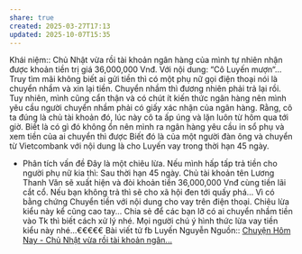 ```yaml
---
share: true
created: 2025-03-27T17:13
updated: 2025-10-07T15:35
---
```

Khái niệm:: 
Chủ Nhật vừa rồi tài khoản ngân hàng của mình tự nhiên nhận được khoản tiền trị giá 36,000,000 Vnđ. Với nội dung: “Cô Luyến mượn“...
Truy tìm mãi không biết ai gửi tiền thì có một phụ nữ gọi điện thoại nói là chuyển nhầm và xin lại tiền.
Chuyển nhầm thì đương nhiên phải trả lại rồi. Tuy nhiên, mình cũng cẩn thận và có chút ít kiến thức ngân hàng nên mình yêu cầu người chuyển nhầm phải có giấy xác nhận của ngân hàng. Rằng, cô ta đúng là chủ tài khoản đó, lúc này cô ta ấp úng và lặn luôn từ hôm qua tới giờ.
Biết là có gì đó không ổn nên mình ra ngân hàng yêu cầu in sổ phụ và xem tiền của ai chuyển thì được Biết đó là của một người đàn ông và chuyển từ Vietcombank với nội dung là cho Luyến vay trong thời hạn 45 ngày.
* Phân tích vấn đề
Đây là một chiêu lừa. Nếu mình hấp tấp trả tiền cho người phụ nữ kia thì:
Sau thời hạn 45 ngày. Chủ tài khoản tên Lương Thanh Văn sẽ xuất hiện và đòi khoản tiền 36,000,000 Vnđ cùng tiền lãi cắt cổ. Nếu bạn không trả thì sẽ cho xã hội đen tới quấy phá... Vì có bằng chứng
Chuyển tiền với nội dung cho vay trên điện thoại. Chiêu lừa kiểu này kể cũng cao tay...
Chia sẻ để các bạn lỡ có ai chuyển nhầm tiền vào Tk thì biết cách xử lý nhé.
Mọi người chú ý hình thức lừa vay tiền kiểu này nhé…€€€€€
Bài viết tử fb Luyến Nguyễn
Nguồn:: [Chuyện Hôm Nay - Chủ Nhật vừa rồi tài khoản ngân...](https://www.facebook.com/share/p/198Q3tBuCY/)
